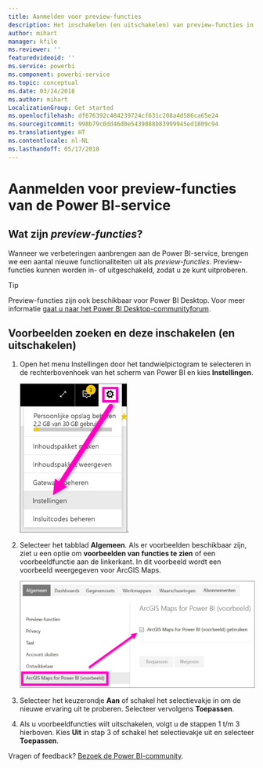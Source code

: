 ```yaml
---
title: Aanmelden voor preview-functies
description: Het inschakelen (en uitschakelen) van preview-functies in Power BI.
author: mihart
manager: kfile
ms.reviewer: ''
featuredvideoid: ''
ms.service: powerbi
ms.component: powerbi-service
ms.topic: conceptual
ms.date: 03/24/2018
ms.author: mihart
LocalizationGroup: Get started
ms.openlocfilehash: df676392c484239724cf631c208a4d586ca65e24
ms.sourcegitcommit: 998b79c0dd46d0e5439888b83999945ed1809c94
ms.translationtype: HT
ms.contentlocale: nl-NL
ms.lasthandoff: 05/17/2018
---
```

# <a name="opt-in-for-power-bi-service-preview-features"></a>Aanmelden voor preview-functies van de Power BI-service
## <a name="what-are-preview-features"></a>Wat zijn *preview-functies*?
Wanneer we verbeteringen aanbrengen aan de Power BI-service, brengen we een aantal nieuwe functionaliteiten uit als *preview-functies*. Preview-functies kunnen worden in- of uitgeschakeld, zodat u ze kunt uitproberen.

> [!TIP]
> Preview-functies zijn ook beschikbaar voor Power BI Desktop. Voor meer informatie [gaat u naar het Power BI Desktop-communityforum](https://community.powerbi.com/t5/Desktop/bd-p/power-bi-designer).
> 
> 

## <a name="find-previews-and-turn-them-on-and-off"></a>Voorbeelden zoeken en deze inschakelen (en uitschakelen)
1. Open het menu Instellingen door het tandwielpictogram te selecteren in de rechterbovenhoek van het scherm van Power BI en kies **Instellingen**.
   
   ![Menu Instellingen](media/service-preview-features/power-bi-settings.png).
2. Selecteer het tabblad **Algemeen**. Als er voorbeelden beschikbaar zijn, ziet u een optie om **voorbeelden van functies te zien** of een voorbeeldfunctie aan de linkerkant.  In dit voorbeeld wordt een voorbeeld weergegeven voor ArcGIS Maps. 
   
   ![Tabblad Algemeen](media/service-preview-features/power-bi-preview-arcgis.png)
3. Selecteer het keuzerondje **Aan** of schakel het selectievakje in om de nieuwe ervaring uit te proberen. Selecteer vervolgens **Toepassen**.
4. Als u voorbeeldfuncties wilt uitschakelen, volgt u de stappen 1 t/m 3 hierboven. Kies **Uit** in stap 3 of schakel het selectievakje uit en selecteer **Toepassen**.


Vragen of feedback? [Bezoek de Power BI-community](http://community.powerbi.com/t5/Navigation-Preview-Forum/bd-p/NavigationPreview).

